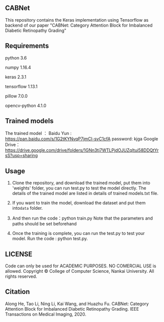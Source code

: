 ##  CABNet

This repository contains the Keras implementation using Tensorflow as backend of our paper "CABNet: Category Attention Block for Imbalanced Diabetic Retinopathy Grading"

## Requirements

python 3.6

numpy 1.16.4

keras 2.3.1

tensorflow 1.13.1

pillow 7.0.0

opencv-python 4.1.0

## Trained models

The trained model ： Baidu Yun : https://pan.baidu.com/s/1G2tKYNvqP7jmCl-svC1cfA  password: kjga
Google Drive：https://drive.google.com/drive/folders/1GNn3tj7WTLPjdOJUZqItui58DDQtYrsS?usp=sharing



## Usage

1. Clone the repository, and download the trained model, put them into 'weights' folder, you can run test.py to test the model directly. 
   The details of the trained model are listed in details of trained models.txt file.

2. If you want to train the model, download the dataset and put them into`data` folder.

3.  And then run the code：python train.py
    Note that the parameters and paths should be set beforehand

4. Once the training is complete, you can run the test.py to test your model.
   Run the code : python test.py.

## LICENSE
 Code can only be used for ACADEMIC PURPOSES. NO COMERCIAL USE is allowed.
 Copyright © College of Computer Science, Nankai University. All rights reserved.

## Citation
Along He, Tao Li, Ning Li, Kai Wang, and Huazhu Fu. CABNet: Category Attention Block for Imbalanced Diabetic Retinopathy Grading. IEEE Transactions on Medical Imaging, 2020.
